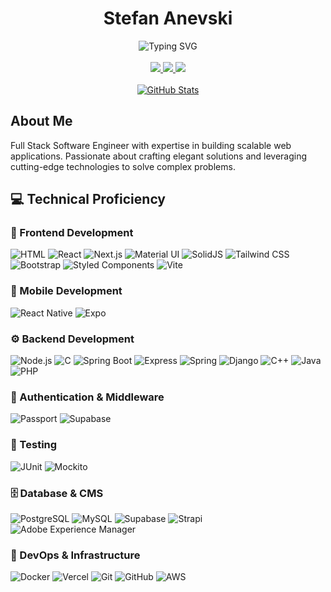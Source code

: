 <div align="center">
  
  <h1 align="center">Stefan Anevski</h1>
  <div>
    <img src="https://readme-typing-svg.herokuapp.com?font=Inter&weight=500&size=20&pause=1000&color=3178C6&center=true&vCenter=true&width=435&lines=Full+Stack+Software+Engineer" alt="Typing SVG" />
  </div>
  <br />

  <div>
    <a href="https://www.linkedin.com/in/stefan-anevski/">
      <img src="https://img.shields.io/badge/LinkedIn-0077B5?style=flat-square&logo=linkedin&logoColor=white"/>
    </a>
    <a href="https://anevskistefan.xyz/">
      <img src="https://img.shields.io/badge/Portfolio-4285F4?style=flat-square&logo=Google-Chrome&logoColor=white"/>
    </a>
    <a href="mailto:anevskistefan11@gmail.com">
      <img src="https://img.shields.io/badge/Gmail-D14836?style=flat-square&logo=Gmail&logoColor=white"/>
    </a>
  </div>

  <br />
  
  <div>
    <a href="https://github.com/anuraghazra/github-readme-stats">
      <img src="https://github-readme-stats-git-masterrstaa-rickstaa.vercel.app/api?username=anevski-stefan&show_icons=true&theme=tokyonight&hide_border=true&count_private=true" alt="GitHub Stats" />
    </a>
  </div>
</div>

## About Me
Full Stack Software Engineer with expertise in building scalable web applications. Passionate about crafting elegant solutions and leveraging cutting-edge technologies to solve complex problems.

## 💻 Technical Proficiency

### 🎨 Frontend Development
![HTML](https://img.shields.io/static/v1?style=flat-square&message=HTML5&color=E34F26&logo=HTML5&logoColor=FFFFFF&label=)
![React](https://img.shields.io/static/v1?style=flat-square&message=React&color=222222&logo=React&logoColor=61DAFB&label=)
![Next.js](https://img.shields.io/static/v1?style=flat-square&message=Next.js&color=000000&logo=Next.js&logoColor=FFFFFF&label=)
![Material UI](https://img.shields.io/static/v1?style=flat-square&message=Material+UI&color=007FFF&logo=MUI&logoColor=FFFFFF&label=)
![SolidJS](https://img.shields.io/static/v1?style=flat-square&message=SolidJS&color=2C4F7C&logo=Solid&logoColor=FFFFFF&label=)
![Tailwind CSS](https://img.shields.io/static/v1?style=flat-square&message=Tailwind+CSS&color=06B6D4&logo=Tailwind+CSS&logoColor=FFFFFF&label=)
![Bootstrap](https://img.shields.io/static/v1?style=flat-square&message=Bootstrap&color=7952B3&logo=Bootstrap&logoColor=FFFFFF&label=)
![Styled Components](https://img.shields.io/static/v1?style=flat-square&message=styled+components&color=DB7093&logo=styled-components&logoColor=FFFFFF&label=)
![Vite](https://img.shields.io/static/v1?style=flat-square&message=Vite&color=646CFF&logo=Vite&logoColor=FFFFFF&label=)

### 📱 Mobile Development
![React Native](https://img.shields.io/static/v1?style=flat-square&message=React+Native&color=61DAFB&logo=React&logoColor=FFFFFF&label=)
![Expo](https://img.shields.io/static/v1?style=flat-square&message=Expo&color=000020&logo=Expo&logoColor=FFFFFF&label=)

### ⚙️ Backend Development
![Node.js](https://img.shields.io/static/v1?style=flat-square&message=Node.js&color=339933&logo=Node.js&logoColor=FFFFFF&label=)
![C](https://img.shields.io/static/v1?style=flat-square&message=C&color=A8B9CC&logo=C&logoColor=FFFFFF&label=)
![Spring Boot](https://img.shields.io/static/v1?style=flat-square&message=Spring+Boot&color=6DB33F&logo=Spring+Boot&logoColor=FFFFFF&label=)
![Express](https://img.shields.io/static/v1?style=flat-square&message=Express&color=000000&logo=Express&logoColor=FFFFFF&label=)
![Spring](https://img.shields.io/static/v1?style=flat-square&message=Spring&color=6DB33F&logo=Spring&logoColor=FFFFFF&label=)
![Django](https://img.shields.io/static/v1?style=flat-square&message=Django&color=092E20&logo=Django&logoColor=FFFFFF&label=)
![C++](https://img.shields.io/static/v1?style=flat-square&message=C%2B%2B&color=00599C&logo=C%2B%2B&logoColor=FFFFFF&label=)
![Java](https://img.shields.io/static/v1?style=flat-square&message=Java&color=007396&logo=Java&logoColor=FFFFFF&label=)
![PHP](https://img.shields.io/static/v1?style=flat-square&message=PHP&color=777BB4&logo=PHP&logoColor=FFFFFF&label=)

### 🔐 Authentication & Middleware
![Passport](https://img.shields.io/static/v1?style=flat-square&message=Passport&color=34E27A&logo=Passport&logoColor=FFFFFF&label=)
![Supabase](https://img.shields.io/static/v1?style=flat-square&message=Supabase+Auth&color=3FCF8E&logo=Supabase&logoColor=FFFFFF&label=)

### 🧪 Testing
![JUnit](https://img.shields.io/static/v1?style=flat-square&message=JUnit5&color=25A162&logo=JUnit5&logoColor=FFFFFF&label=)
![Mockito](https://img.shields.io/static/v1?style=flat-square&message=Mockito&color=C5D9C8&logo=Testing+Library&logoColor=000000&label=)

### 🗄️ Database & CMS
![PostgreSQL](https://img.shields.io/static/v1?style=flat-square&message=PostgreSQL&color=4169E1&logo=PostgreSQL&logoColor=FFFFFF&label=)
![MySQL](https://img.shields.io/static/v1?style=flat-square&message=MySQL&color=4479A1&logo=MySQL&logoColor=FFFFFF&label=)
![Supabase](https://img.shields.io/static/v1?style=flat-square&message=Supabase&color=3FCF8E&logo=Supabase&logoColor=FFFFFF&label=)
![Strapi](https://img.shields.io/static/v1?style=flat-square&message=Strapi&color=2F2E8B&logo=Strapi&logoColor=FFFFFF&label=)
![Adobe Experience Manager](https://img.shields.io/static/v1?style=flat-square&message=AEM&color=FF0000&logo=Adobe&logoColor=FFFFFF&label=)

### 🚀 DevOps & Infrastructure
![Docker](https://img.shields.io/static/v1?style=flat-square&message=Docker&color=2496ED&logo=Docker&logoColor=FFFFFF&label=)
![Vercel](https://img.shields.io/static/v1?style=flat-square&message=Vercel&color=000000&logo=Vercel&logoColor=FFFFFF&label=)
![Git](https://img.shields.io/static/v1?style=flat-square&message=Git&color=F05032&logo=Git&logoColor=FFFFFF&label=)
![GitHub](https://img.shields.io/static/v1?style=flat-square&message=GitHub&color=181717&logo=GitHub&logoColor=FFFFFF&label=)
![AWS](https://img.shields.io/static/v1?style=flat-square&message=AWS&color=232F3E&logo=Amazon+AWS&logoColor=FFFFFF&label=)
